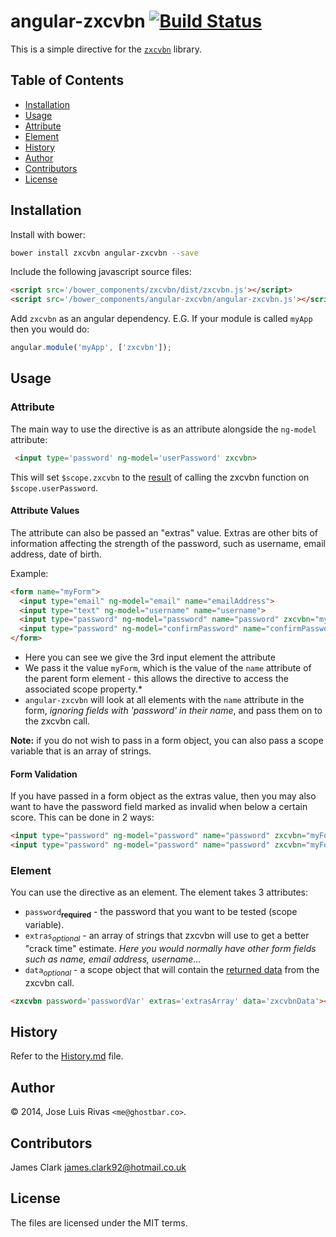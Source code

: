 # angular-zxcvbn [![Build Status](https://travis-ci.org/jamesclark92/angular-zxcvbn.svg?branch=master)](https://travis-ci.org/jamesclark92/angular-zxcvbn)

This is a simple directive for the [`zxcvbn`](https://github.com/dropbox/zxcvbn) library.


## Table of Contents
* [Installation](#installation)
* [Usage](#usage)
 * [Attribute](#attribute) 
 * [Element](#element)
* [History](#history)
* [Author](#author)
* [Contributors](#contributors)
* [License](#license)

## Installation

Install with bower:
```bash
bower install zxcvbn angular-zxcvbn --save
```

Include the following javascript source files:
```html
<script src='/bower_components/zxcvbn/dist/zxcvbn.js'></script>
<script src='/bower_components/angular-zxcvbn/angular-zxcvbn.js'></script>
```

Add `zxcvbn` as an angular dependency. E.G. If your module is called `myApp` then you would do:
```javascript
angular.module('myApp', ['zxcvbn']);
  ```

## Usage

### Attribute

The main way to use the directive is as an attribute alongside the `ng-model` attribute:
```html
 <input type='password' ng-model='userPassword' zxcvbn>
```
This will set `$scope.zxcvbn` to the [result](https://github.com/dropbox/zxcvbn#usage) of calling the zxcvbn function on `$scope.userPassword`.


#### Attribute Values

The attribute can also be passed an "extras" value. Extras are other bits of information affecting the strength of the password, such as username, email address, date of birth. 

Example:
```html
<form name="myForm">
  <input type="email" ng-model="email" name="emailAddress">
  <input type="text" ng-model="username" name="username">
  <input type="password" ng-model="password" name="password" zxcvbn="myForm">
  <input type="password" ng-model="confirmPassword" name="confirmPassword">
</form>
```
* Here you can see we give the 3rd input element the attribute
* We pass it the value `myForm`, which is the value of the `name` attribute of the parent form element - this allows the directive to access the associated scope property.*
* `angular-zxcvbn` will look at all elements with the `name` attribute in the form, *ignoring fields with 'password' in their name*, and pass them on to the zxcvbn call.

**Note:** if you do not wish to pass in a form object, you can also pass a scope variable that is an array of strings.


#### Form Validation

If you have passed in a form object as the extras value, then you may also want to have the password field marked as invalid when below a certain score. This can be done in 2 ways:
```html
<input type="password" ng-model="password" name="password" zxcvbn="myForm" zxcvbn-min-score="2"> // hard code the value
<input type="password" ng-model="password" name="password" zxcvbn="myForm" zxcvbn-min-score="minScore"> // pass it a scope variable
```


### Element

You can use the directive as an element. The element takes 3 attributes:
* `password`<sub>**required**</sub> - the password that you want to be tested (scope variable).
* `extras`<sub>*optional*</sub> - an array of strings that zxcvbn will use to get a better "crack time" estimate. *Here you would normally have other form fields such as name, email address, username...*
* `data`<sub>*optional*</sub> - a scope object that will contain the [returned data](https://github.com/dropbox/zxcvbn#usage) from the zxcvbn call.

```html
<zxcvbn password='passwordVar' extras='extrasArray' data='zxcvbnData'></zxcvbn>
```


## History ##

Refer to the [History.md](History.md) file.

## Author ##

© 2014, Jose Luis Rivas `<me@ghostbar.co>`.

## Contributors ##

James Clark <james.clark92@hotmail.co.uk>

## License ##

The files are licensed under the MIT terms.
